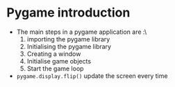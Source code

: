 Pygame introduction
===================

-   The main steps in a pygame application are :\
    1.  importing the pygame library
    2.  Initialising the pygame library
    3.  Creating a window
    4.  Initialise game objects
    5.  Start the game loop
-   `pygame.display.flip()` update the screen every time
